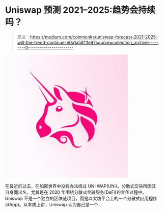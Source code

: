 # Uniswap 预测 2021–2025:趋势会持续吗？

> 原文：<https://medium.com/coinmonks/uniswap-forecast-2021-2025-will-the-trend-continue-e0a1a58f1fe9?source=collection_archive---------0----------------------->

![](img/a02c510ac7c77c714ec245f78817b38d.png)

在最近的过去，在加密世界中没有办法绕过 UNI WAP(UNI)。分散式交易所因其自身而出名，尤其是在 2020 年围绕分散式金融服务(DeFi)的宣传过程中。Uniswap 不是一个独立的区块链项目，而是以太坊平台上的一个分散式应用程序(dApp)。从本质上讲，Uniswap 认为自己是一个…
